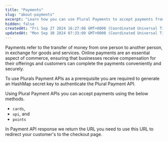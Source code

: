```yaml
---
title: "Payments"
slug: "about-payments"
excerpt: "Learn how you can use Plural Payments to accept payments from your customers."
hidden: false
createdAt: "Fri Sep 27 2024 16:27:08 GMT+0000 (Coordinated Universal Time)"
updatedAt: "Mon Sep 30 2024 07:33:09 GMT+0000 (Coordinated Universal Time)"
---
```

Payments refer to the transfer of money from one person to another person, in exchange for goods and services. Online payments are an essential aspect of commerce, ensuring that businesses receive compensation for their offerings and customers can complete the payments conveniently and securely.

To use Plurals Payment APIs as a prerequisite you are required to generate an HashMap secret key to authenticate the Plural Payment API.

Using Plural Payment APIs you can accept payments using the below methods.

- `cards`,
- `upi`, and
- `points`

In Payment API response we return the URL you need to use this URL to redirect your customer's to the checkout page.
